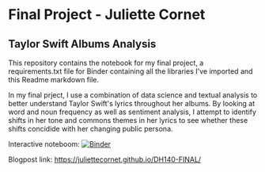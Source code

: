 # Final Project - Juliette Cornet
## Taylor Swift Albums Analysis 

This repository contains the notebook for my final project, a requirements.txt file for Binder containing all the libraries I've imported and this Readme markdown file. 

In my final prject, I use a combination of data science and textual analysis to better understand Taylor Swift's lyrics throughout her albums. By looking at word and noun frequency as well as sentiment analysis, I attempt to identify shifts in her tone and commons themes in her lyrics to see whether these shifts concidide with her changing public persona.

Interactive noteboom: [![Binder](https://mybinder.org/badge_logo.svg)](https://mybinder.org/v2/gh/juliettecornet/Final-Project-Taylor-Swift-Albums/HEAD)

Blogpost link: https://juliettecornet.github.io/DH140-FINAL/

